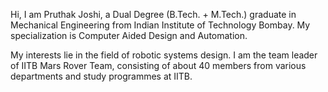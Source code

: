 Hi, I am Pruthak Joshi, a Dual Degree (B.Tech. + M.Tech.) graduate in Mechanical Engineering from Indian Institute of Technology Bombay. My specialization is Computer Aided Design and Automation. 

My interests lie in the field of robotic systems design. I am the team leader of IITB Mars Rover Team, consisting of about 40 members from various departments and study programmes at IITB.


<!---
pruthakjoshi/pruthakjoshi is a ✨ special ✨ repository because its `README.md` (this file) appears on your GitHub profile.
You can click the Preview link to take a look at your changes.
--->
